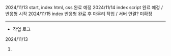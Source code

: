 2024/11/13 start, index html, css 완료 예정
2024/11/14 index script 완료 예정 / 반응형 시작
2024/11/15 index 반응형 완료 후 마무리 작업 / 서버 연결? 미확정

-----------------------------------------------------------------

* 작업 로그

2024/11/13

1. 